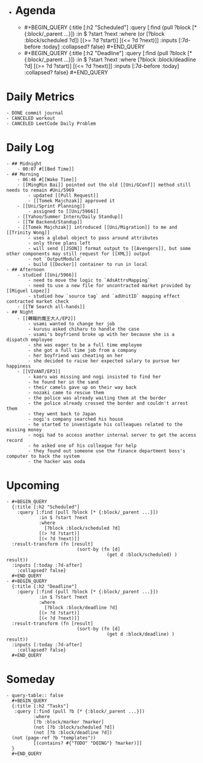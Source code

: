 - # Agenda
	- #+BEGIN_QUERY
	  {:title [:h2 "Scheduled"]
	    :query [:find (pull ?block [* {:block/_parent ...}])
	            :in $ ?start ?next
	            :where
	            (or
	              [?block :block/scheduled ?d])
	            [(>= ?d ?start)]
	            [(<= ?d ?next)]]
	  :inputs [:7d-before :today]
	    :collapsed? false}
	  #+END_QUERY
	- #+BEGIN_QUERY
	  {:title [:h2 "Deadline"]
	    :query [:find (pull ?block [* {:block/_parent ...}])
	            :in $ ?start ?next
	            :where
	              [?block :block/deadline ?d]
	            [(>= ?d ?start)]
	            [(<= ?d ?next)]]
	    :inputs [:7d-before :today]
	    :collapsed? false}
	  #+END_QUERY
# Daily Metrics
	- DONE commit journal
	- CANCELED workout
	- CANCELED LeetCode Daily Problem
# Daily Log
	- ## Midnight
		- 00:07 #[[Bed Time]]
	- ## Morning
		- 06:46 #[[Wake Time]]
		- [[MingMin Bai]] pointed out the old [[Uni/GConf]] method still needs to remain #Uni/5969
			- updated [[Pull Request]]
			- [[Tomek Majchzak]] approved it
		- [[Uni/Sprint Planning]]
			- assigned to [[Uni/5966]]
		- [[Yahoo/Summer Intern/Daily Standup]]
		- [[TW Backend/Standup]]
		- [[Tomek Majchzak]] introduced [[Uni/Migration]] to me and [[Trinity Wong]]
			- uses a global object to pass around attributes
			- only three plans left
			- will send [[JSON]] format output to [[Avengers]], but some other components may still request for [[XML]] output
			- not `OutputModule`
			- build [[Docker]] container to run in local
	- ## Afternoon
		- studied [[Uni/5966]]
			- need to move the logic to `AdsAttrsMapping`
			- need to use a new file for uncontracted market provided by [[Miguel Lopez]]
			- studied how `source tag` and `adUnitID` mapping effect contracted market check
		- [[TW Search all-hands]]
	- ## Night
		- [[轉職的魔王大人/EP2]]
			- usami wanted to change her job
			- kurusu asked chiharu to handle the case
			- usami's boyfriend broke up with her because she is a dispatch employee
			- she was eager to be a full time employee
			- she got a full time job from a company
			- her boyfriend was cheating on her
			- she decided to raise her expected salary to pursue her happiness
		- [[VIVANT/EP3]]
			- kaoru was missing and nogi insisted to find her
			- he found her in the sand
			- their camels gave up on their way back
			- nozaki came to rescue them
			- the police was already waiting them at the border
			- the police already crossed the border and couldn't arrest them
			- they went back to Japan
			- nogi's company searched his house
			- he started to investigate his colleagues related to the missing money
			- nogi had to access another internal server to get the access record
			- he asked one of his colleague for help
			- they found out someone use the finance department boss's computer to hack the system
			- the hacker was ooda
# Upcoming
	- #+BEGIN_QUERY
	  {:title [:h2 "Scheduled"]
	    :query [:find (pull ?block [* {:block/_parent ...}])
	            :in $ ?start ?next
	            :where
	              [?block :block/scheduled ?d]
	            [(> ?d ?start)]
	            [(< ?d ?next)]]
	  :result-transform (fn [result]
	                          (sort-by (fn [d]
	                                     (get d :block/scheduled) ) result))    
	  :inputs [:today :7d-after]
	    :collapsed? false}
	  #+END_QUERY
	- #+BEGIN_QUERY
	  {:title [:h2 "Deadline"]
	    :query [:find (pull ?block [* {:block/_parent ...}])
	            :in $ ?start ?next
	            :where
	              [?block :block/deadline ?d]
	            [(> ?d ?start)]
	            [(< ?d ?next)]]
	  :result-transform (fn [result]
	                          (sort-by (fn [d]
	                                     (get d :block/deadline) ) result))    
	  :inputs [:today :7d-after]
	    :collapsed? false}
	  #+END_QUERY
# Someday
	- query-table:: false
	  #+BEGIN_QUERY
	  {:title [:h2 "Tasks"]
	   :query [:find (pull ?b [* {:block/_parent ...}])
	          :where
	          [?b :block/marker ?marker]
	          (not [?b :block/scheduled ?d])
	          (not [?b :block/deadline ?d])
	  (not (page-ref ?b "templates"))
	          [(contains? #{"TODO" "DOING"} ?marker)]]
	  }
	  #+END_QUERY